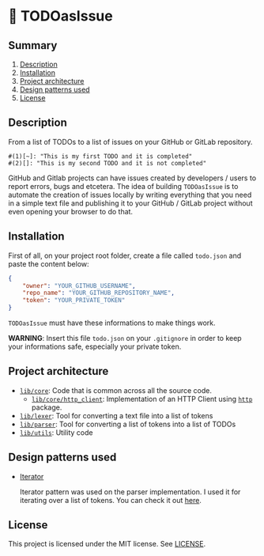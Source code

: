 # :pencil: TODOasIssue

## Summary

1. [Description](#description)
2. [Installation](#installation)
3. [Project architecture](#project-architecture)
4. [Design patterns used](#design-patterns-used)
5. [License](#license)

## Description

From a list of TODOs to a list of issues on your GitHub or GitLab repository.

```
#(1)[~]: "This is my first TODO and it is completed"
#(2)[]: "This is my second TODO and it is not completed"
```

GitHub and Gitlab projects can have issues created by developers / users to report errors, bugs and etcetera. The idea of building `TODOasIssue` is to automate the creation of issues locally by writing everything that you need in a simple text file and publishing it to your GitHub / GitLab project without even opening your browser to do that.

## Installation
First of all, on your project root folder, create a file called `todo.json` and paste the content below:

```json
{
    "owner": "YOUR_GITHUB_USERNAME",
    "repo_name": "YOUR_GITHUB_REPOSITORY_NAME",
    "token": "YOUR_PRIVATE_TOKEN"
}
```

`TODOasIssue` must have these informations to make things work.

**WARNING**: Insert this file `todo.json` on your `.gitignore` in order to keep your informations safe, especially your private token.

## Project architecture
-  [`lib/core`](./lib/core/): Code that is common across all the source code.
   -  [`lib/core/http_client`](./lib/core/http_client/): Implementation of an HTTP Client using [`http`](https://pub.dev/packages/http) package.
-  [`lib/lexer`](./lib/lexer/): Tool for converting a text file into a list of tokens
-  [`lib/parser`](./lib/parser/): Tool for converting a list of tokens into a list of TODOs
-  [`lib/utils`](./lib/utils/): Utility code

## Design patterns used

- [Iterator](https://refactoring.guru/design-patterns/iterator)

    Iterator pattern was used on the parser implementation. I used it for iterating over a list of tokens. You can check it out [here](https://github.com/HicaroD/TodoAsIssue/blob/fef632e69eddb22b94ad1270d8bff52b943fe969/lib/parser/parser.dart#L4).

## License
This project is licensed under the MIT license. See [LICENSE](LICENSE).
